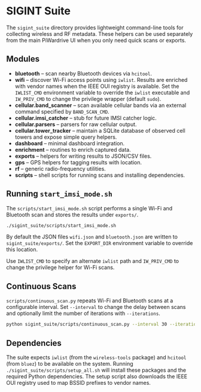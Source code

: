 # SIGINT Suite

The `sigint_suite` directory provides lightweight command-line tools for
collecting wireless and RF metadata. These helpers can be used separately from
the main PiWardrive UI when you only need quick scans or exports.

## Modules

- **bluetooth** – scan nearby Bluetooth devices via `hcitool`.
- **wifi** – discover Wi-Fi access points using `iwlist`. Results are enriched
  with vendor names when the IEEE OUI registry is available. Set the
  `IWLIST_CMD` environment variable to override the `iwlist` executable and
  `IW_PRIV_CMD` to change the privilege wrapper (default ``sudo``).
- **cellular.band_scanner** – scan available cellular bands via an external
  command specified by ``BAND_SCAN_CMD``.
- **cellular.imsi_catcher** – stub for future IMSI catcher logic.
- **cellular.parsers** – parsers for raw cellular output.
- **cellular.tower_tracker** – maintain a SQLite database of observed cell
  towers and expose simple query helpers.
- **dashboard** – minimal dashboard integration.
- **enrichment** – routines to enrich captured data.
- **exports** – helpers for writing results to JSON/CSV files.
- **gps** – GPS helpers for tagging results with location.
- **rf** – generic radio-frequency utilities.
- **scripts** – shell scripts for running scans and installing dependencies.

## Running `start_imsi_mode.sh`

The `scripts/start_imsi_mode.sh` script performs a single Wi-Fi and Bluetooth
scan and stores the results under `exports/`.

```bash
./sigint_suite/scripts/start_imsi_mode.sh
```

By default the JSON files `wifi.json` and `bluetooth.json` are written to
`sigint_suite/exports/`. Set the `EXPORT_DIR` environment variable to override
this location.

Use `IWLIST_CMD` to specify an alternate `iwlist` path and `IW_PRIV_CMD` to
change the privilege helper for Wi-Fi scans.

## Continuous Scans

`scripts/continuous_scan.py` repeats Wi-Fi and Bluetooth scans at a configurable
interval. Set `--interval` to change the delay between scans and optionally
limit the number of iterations with `--iterations`.

```bash
python sigint_suite/scripts/continuous_scan.py --interval 30 --iterations 5
```

## Dependencies

The suite expects `iwlist` (from the `wireless-tools` package) and `hcitool`
(from `bluez`) to be available on the system. Running
`./sigint_suite/scripts/setup_all.sh` will install these packages and the
required Python dependencies. The setup script also downloads the IEEE OUI
registry used to map BSSID prefixes to vendor names.

